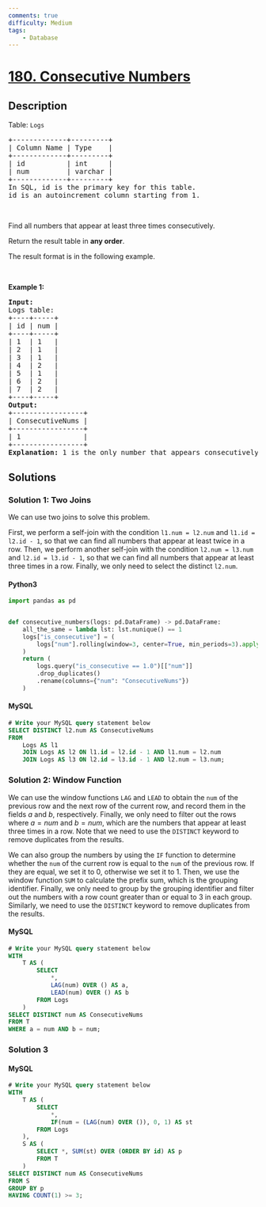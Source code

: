 ```yaml
---
comments: true
difficulty: Medium
tags:
    - Database
---
```


<!-- problem:start -->

# [180. Consecutive Numbers](https://leetcode.com/problems/consecutive-numbers)

## Description

<!-- description:start -->

<p>Table: <code>Logs</code></p>

<pre>
+-------------+---------+
| Column Name | Type    |
+-------------+---------+
| id          | int     |
| num         | varchar |
+-------------+---------+
In SQL, id is the primary key for this table.
id is an autoincrement column starting from 1.
</pre>

<p>&nbsp;</p>

<p>Find all numbers that appear at least three times consecutively.</p>

<p>Return the result table in <strong>any order</strong>.</p>

<p>The&nbsp;result format is in the following example.</p>

<p>&nbsp;</p>
<p><strong class="example">Example 1:</strong></p>

<pre>
<strong>Input:</strong> 
Logs table:
+----+-----+
| id | num |
+----+-----+
| 1  | 1   |
| 2  | 1   |
| 3  | 1   |
| 4  | 2   |
| 5  | 1   |
| 6  | 2   |
| 7  | 2   |
+----+-----+
<strong>Output:</strong> 
+-----------------+
| ConsecutiveNums |
+-----------------+
| 1               |
+-----------------+
<strong>Explanation:</strong> 1 is the only number that appears consecutively for at least three times.
</pre>

<!-- description:end -->

## Solutions

<!-- solution:start -->

### Solution 1: Two Joins

We can use two joins to solve this problem.

First, we perform a self-join with the condition `l1.num = l2.num` and `l1.id = l2.id - 1`, so that we can find all numbers that appear at least twice in a row. Then, we perform another self-join with the condition `l2.num = l3.num` and `l2.id = l3.id - 1`, so that we can find all numbers that appear at least three times in a row. Finally, we only need to select the distinct `l2.num`.

<!-- tabs:start -->

#### Python3

```python
import pandas as pd


def consecutive_numbers(logs: pd.DataFrame) -> pd.DataFrame:
    all_the_same = lambda lst: lst.nunique() == 1
    logs["is_consecutive"] = (
        logs["num"].rolling(window=3, center=True, min_periods=3).apply(all_the_same)
    )
    return (
        logs.query("is_consecutive == 1.0")[["num"]]
        .drop_duplicates()
        .rename(columns={"num": "ConsecutiveNums"})
    )
```

#### MySQL

```sql
# Write your MySQL query statement below
SELECT DISTINCT l2.num AS ConsecutiveNums
FROM
    Logs AS l1
    JOIN Logs AS l2 ON l1.id = l2.id - 1 AND l1.num = l2.num
    JOIN Logs AS l3 ON l2.id = l3.id - 1 AND l2.num = l3.num;
```

<!-- tabs:end -->

<!-- solution:end -->

<!-- solution:start -->

### Solution 2: Window Function

We can use the window functions `LAG` and `LEAD` to obtain the `num` of the previous row and the next row of the current row, and record them in the fields $a$ and $b$, respectively. Finally, we only need to filter out the rows where $a = num$ and $b = num$, which are the numbers that appear at least three times in a row. Note that we need to use the `DISTINCT` keyword to remove duplicates from the results.

We can also group the numbers by using the `IF` function to determine whether the `num` of the current row is equal to the `num` of the previous row. If they are equal, we set it to $0$, otherwise we set it to $1$. Then, we use the window function `SUM` to calculate the prefix sum, which is the grouping identifier. Finally, we only need to group by the grouping identifier and filter out the numbers with a row count greater than or equal to $3$ in each group. Similarly, we need to use the `DISTINCT` keyword to remove duplicates from the results.

<!-- tabs:start -->

#### MySQL

```sql
# Write your MySQL query statement below
WITH
    T AS (
        SELECT
            *,
            LAG(num) OVER () AS a,
            LEAD(num) OVER () AS b
        FROM Logs
    )
SELECT DISTINCT num AS ConsecutiveNums
FROM T
WHERE a = num AND b = num;
```

<!-- tabs:end -->

<!-- solution:end -->

<!-- solution:start -->

### Solution 3

<!-- tabs:start -->

#### MySQL

```sql
# Write your MySQL query statement below
WITH
    T AS (
        SELECT
            *,
            IF(num = (LAG(num) OVER ()), 0, 1) AS st
        FROM Logs
    ),
    S AS (
        SELECT *, SUM(st) OVER (ORDER BY id) AS p
        FROM T
    )
SELECT DISTINCT num AS ConsecutiveNums
FROM S
GROUP BY p
HAVING COUNT(1) >= 3;
```

<!-- tabs:end -->

<!-- solution:end -->

<!-- problem:end -->
